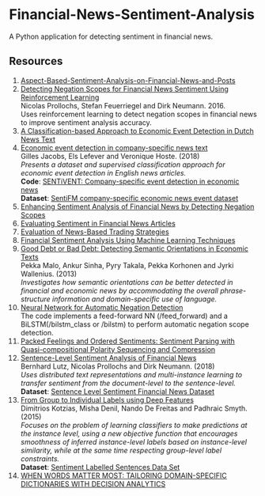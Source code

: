 # Financial-News-Sentiment-Analysis

A Python application for detecting sentiment in financial news.

## Resources

1. [Aspect-Based-Sentiment-Analysis-on-Financial-News-and-Posts](https://github.com/simra-shahid/Aspect-Based-Sentiment-Analysis-on-Financial-News-and-Posts)
2. [Detecting Negation Scopes for Financial News Sentiment Using Reinforcement
Learning](https://www.researchgate.net/profile/Nicolas_Proellochs/publication/300410797_Detecting_Negation_Scopes_for_Financial_News_Sentiment_Using_Reinforcement_Learning/links/5b683ba545851584787f28f0/Detecting-Negation-Scopes-for-Financial-News-Sentiment-Using-Reinforcement-Learning.pdf?_sg%5B0%5D=WKrQdyfAiSI9J3OEh6_teHRmPKBe6yumFVR9PL7mGDWNKRj8qK4Ew3EVqjFp8_IOKvuBUBH2X0DLj2l3b-q_Qg.oBJTY8Kml-IVu4mBKmmZWKb5EESMGt5GyISlEWLlisNThP2p6OXwcwRUqo3rK3LEgjZQ_OGaDMauV-wCRF-Y6g&_sg%5B1%5D=x1R00Dysaa2M1vHn3DTpJzLXpNrP2n5OOfYgl4EYHFtZn6JvSFf-0bk_7niwTFlkfQAE8fQo0Vzn3GCqcig3koQmsq78xhwQefcm1FSgRkIp.oBJTY8Kml-IVu4mBKmmZWKb5EESMGt5GyISlEWLlisNThP2p6OXwcwRUqo3rK3LEgjZQ_OGaDMauV-wCRF-Y6g&_iepl=)
<br/>Nicolas Prollochs, Stefan Feuerriegel and Dirk Neumann. 2016.
<br/>Uses reinforcement learning to detect negation scopes in financial news to improve sentiment analysis accuracy.
3. [A Classification-based Approach to Economic Event Detection
in Dutch News Text]()
4. [Economic event detection in company-specific news text](https://biblio.ugent.be/publication/8570479/file/8573942.pdf)<br/>Gilles Jacobs, Els Lefever and Veronique Hoste. (2018)
<br/>*Presents a dataset and supervised classification approach for economic event detection in English news articles.*
<br/>**Code**: [SENTiVENT: Company-specific event detection in economic news](https://github.com/GillesJ/sentivent-economic-event-detection)
<br/>**Dataset**: [SentiFM company-specific economic news event dataset](https://osf.io/enu2k/)
5. [Enhancing Sentiment Analysis of Financial News by Detecting Negation Scopes](https://dl.acm.org/citation.cfm?id=2761494)
6. [Evaluating Sentiment in Financial News Articles](http://citeseerx.ist.psu.edu/viewdoc/download?doi=10.1.1.457.6544&rep=rep1&type=pdf)
7. [Evaluation of News-Based Trading Strategies](https://pdfs.semanticscholar.org/2f42/da35a94692197c43f76acdc134b46698bc6c.pdf?_ga=2.147591927.1717128319.1551212256-746113903.1548417744)
8. [Financial Sentiment Analysis Using Machine Learning Techniques](https://pdfs.semanticscholar.org/100f/ef8fb36d71b096a57d9f463b3ad11c86930e.pdf)
9. [Good Debt or Bad Debt: Detecting Semantic Orientations in Economic Texts](https://arxiv.org/abs/1307.5336)
   <br/>Pekka Malo, Ankur Sinha, Pyry Takala, Pekka Korhonen and Jyrki Wallenius. (2013)
   <br/> *Investigates how semantic orientations can be better detected in financial and economic news by accommodating the overall phrase-structure information and domain-specific use of language.*
9. [Neural Network for Automatic Negation Detection](https://github.com/ffancellu/NegNN)
<br/>The code implements a feed-forward NN (/feed_forward) and a BiLSTM(/bilstm_class or /bilstm) to perform automatic negation scope detection.
9. [Packed Feelings and Ordered Sentiments: Sentiment Parsing with Quasi-compositional Polarity Sequencing and Compression](http://citeseerx.ist.psu.edu/viewdoc/download?doi=10.1.1.472.3616&rep=rep1&type=pdf)
10. [Sentence-Level Sentiment Analysis of Financial News](https://arxiv.org/pdf/1901.00400.pdf)<br/>
Bernhard Lutz, Nicolas Prollochs and Dirk Neumann. (2018)<br/>
*Uses distributed text representations and multi-instance learning to transfer sentiment from the document-level to the sentence-level.*<br/>
**Dataset**: [Sentence Level Sentiment Financial News Dataset](https://github.com/InformationSystemsFreiburg/SentenceLevelSentimentFinancialNews)
11. [From Group to Individual Labels using Deep Features](http://mdenil.com/media/papers/2015-deep-multi-instance-learning.pdf)
<br/>Dimitrios Kotzias, Misha Denil, Nando De Freitas and Padhraic Smyth. (2015)
<br/>*Focuses on the problem of learning classifiers to make predictions at the instance level, using a new objective function that encourages smoothness of inferred instance-level labels based on instance-level similarity, while at the same time respecting group-level label constraints.*
<br/>**Dataset**: [Sentiment Labelled Sentences Data Set](https://archive.ics.uci.edu/ml/datasets/Sentiment+Labelled+Sentences)
12. [WHEN WORDS MATTER MOST: TAILORING DOMAIN-SPECIFIC DICTIONARIES WITH DECISION ANALYTICS](http://www.fox.temple.edu/conferences/cist/papers/Session%205B/CIST_2015_5B_3.pdf)
